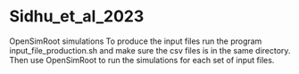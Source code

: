 # Sidhu_et_al_2023
OpenSimRoot simulations
To produce the input files run the program input_file_production.sh and make sure the csv files is in the same directory. Then use OpenSimRoot to run the simulations for each set of input files. 
